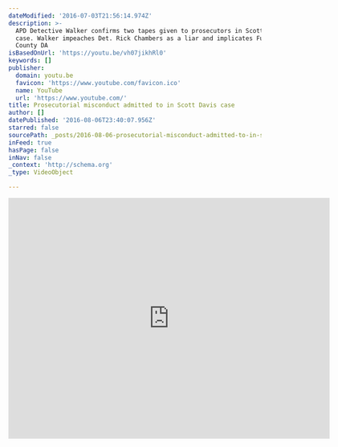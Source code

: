 ```yaml
---
dateModified: '2016-07-03T21:56:14.974Z'
description: >-
  APD Detective Walker confirms two tapes given to prosecutors in Scott Davis
  case. Walker impeaches Det. Rick Chambers as a liar and implicates Fulton
  County DA
isBasedOnUrl: 'https://youtu.be/vh07jikhRl0'
keywords: []
publisher:
  domain: youtu.be
  favicon: 'https://www.youtube.com/favicon.ico'
  name: YouTube
  url: 'https://www.youtube.com/'
title: Prosecutorial misconduct admitted to in Scott Davis case
author: []
datePublished: '2016-08-06T23:40:07.956Z'
starred: false
sourcePath: _posts/2016-08-06-prosecutorial-misconduct-admitted-to-in-scott-davis-case.md
inFeed: true
hasPage: false
inNav: false
_context: 'http://schema.org'
_type: VideoObject

---
```

<iframe src="https://cdn.embedly.com/widgets/media.html?src=https%3A%2F%2Fwww.youtube.com%2Fembed%2Fvh07jikhRl0%3Ffeature%3Doembed&amp;url=http%3A%2F%2Fwww.youtube.com%2Fwatch%3Fv%3Dvh07jikhRl0&amp;image=https%3A%2F%2Fi.ytimg.com%2Fvi%2Fvh07jikhRl0%2Fhqdefault.jpg&amp;key=b7d04c9b404c499eba89ee7072e1c4f7&amp;type=text%2Fhtml&amp;schema=youtube" width="640" height="480" scrolling="no" frameborder="0" allowfullscreen="" style=""></iframe>